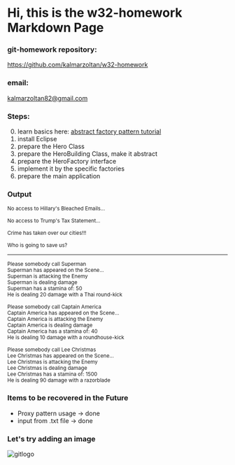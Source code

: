 # Hi, this is the w32-homework Markdown Page

### git-homework repository:
<https://github.com/kalmarzoltan/w32-homework>

### email:
<kalmarzoltan82@gmail.com>

### Steps:
0. learn basics here: [abstract factory pattern tutorial](https://www.tutorialspoint.com/design_pattern/abstract_factory_pattern.htm)
1. install Eclipse
2. prepare the Hero Class
3. prepare the HeroBuilding Class, make it abstract
4. prepare the HeroFactory interface
5. implement it by the specific factories
6. prepare the main application

### Output

<sub> No access to Hillary's Bleached Emails...

<sub>No access to Trump's Tax Statement...

<sub>Crime has taken over our cities!!!

<sub>Who is going to save us?

----------------------------------

<sub> Please somebody call Superman<br>
Superman has appeared on the Scene...<br>
Superman is attacking the Enemy<br>
Superman is dealing damage<br>
Superman has a stamina of: 50<br>
He is dealing 20 damage with a Thai round-kick

<sub>Please somebody call Captain America<br>
Captain America has appeared on the Scene...<br>
Captain America is attacking the Enemy<br>
Captain America is dealing damage<br>
Captain America has a stamina of: 40<br>
He is dealing 10 damage with a roundhouse-kick

<sub>Please somebody call Lee Christmas<br>
Lee Christmas has appeared on the Scene...<br>
Lee Christmas is attacking the Enemy<br>
Lee Christmas is dealing damage<br>
Lee Christmas has a stamina of: 1500<br>
He is dealing 90 damage with a razorblade

### Items to be recovered in the Future

+ Proxy pattern usage -> done
+ input from .txt file -> done


### Let's try adding an image
![gitlogo](https://www.shareicon.net/data/128x128/2017/02/15/879138_media_512x512.png)
